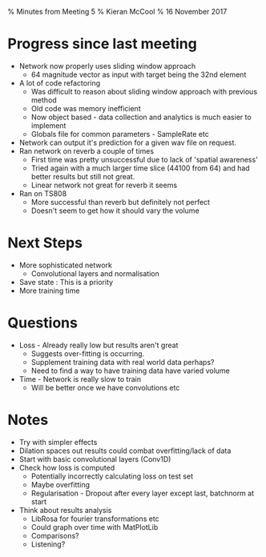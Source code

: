 % Minutes from Meeting 5
% Kieran McCool
% 16 November 2017

# Progress since last meeting

* Network now properly uses sliding window approach
    - 64 magnitude vector as input with target being the 32nd element
* A lot of code refactoring
    - Was difficult to reason about sliding window approach with previous method
    - Old code was memory inefficient
    - Now object based - data collection and analytics is much easier to implement
    - Globals file for common parameters - SampleRate etc
* Network can output it's prediction for a given wav file on request.
* Ran network on reverb a couple of times
    - First time was pretty unsuccessful due to lack of 'spatial awareness'
    - Tried again with a much larger time slice (44100 from 64) and had better results but still not great.
    - Linear network not great for reverb it seems
* Ran on TS808
    - More successful than reverb but definitely not perfect
    - Doesn't seem to get how it should vary the volume

# Next Steps

* More sophisticated network 
    - Convolutional layers and normalisation
* Save state : This is a priority
* More training time

# Questions

* Loss - Already really low but results aren't great
    - Suggests over-fitting is occurring.
    - Supplement training data with real world data perhaps?
    - Need to find a way to have training data have varied volume
* Time - Network is really slow to train
    - Will be better once we have convolutions etc


# Notes

* Try with simpler effects
* Dilation spaces out results could combat overfitting/lack of data
* Start with basic convolutional layers (Conv1D) 
* Check how loss is computed
    - Potentially incorrectly calculating loss on test set
    - Maybe overfitting
    - Regularisation - Dropout after every layer except last, batchnorm at start
* Think about results analysis
    - LibRosa for fourier transformations etc
    - Could graph over time with MatPlotLib
    - Comparisons?
    - Listening? 
